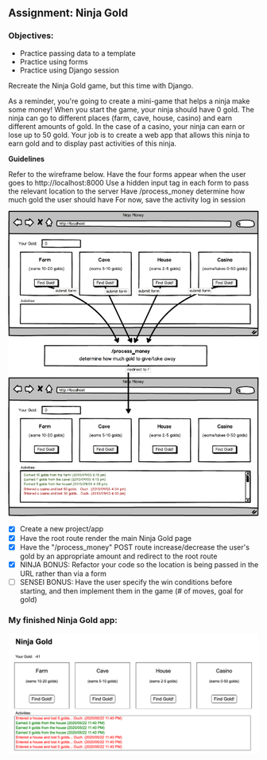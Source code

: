 ## Assignment: Ninja Gold

### Objectives:

- Practice passing data to a template
- Practice using forms
- Practice using Django session

Recreate the Ninja Gold game, but this time with Django.

As a reminder, you're going to create a mini-game that helps a ninja make some money! When you start the game, your ninja should have 0 gold. The ninja can go to different places (farm, cave, house, casino) and earn different amounts of gold. In the case of a casino, your ninja can earn or lose up to 50 gold. Your job is to create a web app that allows this ninja to earn gold and to display past activities of this ninja.

**Guidelines**

Refer to the wireframe below.
Have the four forms appear when the user goes to http://localhost:8000
Use a hidden input tag in each form to pass the relevant location to the server
Have /process_money determine how much gold the user should have
For now, save the activity log in session

![Assignment Sketch1](./images/ninja-gold-ci.png)

- [x] Create a new project/app
- [x] Have the root route render the main Ninja Gold page
- [x] Have the "/process_money" POST route increase/decrease the user's gold by an appropriate amount and redirect to the root route
- [x] NINJA BONUS: Refactor your code so the location is being passed in the URL rather than via a form
- [ ] SENSEI BONUS: Have the user specify the win conditions before starting, and then implement them in the game (# of moves, goal for gold)

### My finished Ninja Gold app:

![My finished Ninja Gold App](./images/my_finished_ninja_gold_app.png)
